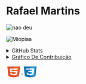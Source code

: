 

<h1>Rafael Martins</h1>

<img src="https://raw.githubusercontent.com/mRB0/many-windows-3.1-icons-in-png-format/master/FFICO022.PNG" alt="nao deu"/>
<p align="left"> <img src="https://komarev.com/ghpvc/?username=Miopiaa&label=Profile%20views&color=0e75b6&style=flat" alt="Miopiaa" /> </p>
<details>
  <summary>GitHub Stats</summary>
<div>
  <a href="https://github.com/Miopiaa">
  <img height="180em" src="https://github-readme-stats.vercel.app/api?username=Miopiaa&show_icons=true&theme=dark&include_all_commits=true&count_private=true"/> 
</div>
</details>
  
<details>
  <summary>Gráfico De Contribuição</summary>
 <p> 
   
 ![Mitul's GitHub activity graph](https://activity-graph.herokuapp.com/graph?username=Miopiaa&theme=xcode)
   
 </p> 
</details>
  
<div style="display: inline_block"><br>
  <img align="center" alt="Rafa-HTML" height="30" width="40" src="https://raw.githubusercontent.com/devicons/devicon/master/icons/html5/html5-original.svg">
  <img align="center" alt="Rafa-CSS" height="30" width="40" src="https://raw.githubusercontent.com/devicons/devicon/master/icons/css3/css3-original.svg">
</div>
